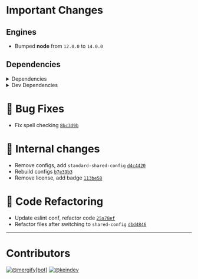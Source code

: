 # Important Changes

## Engines

- Bumped **node** from `12.0.0` to `14.0.0`

## Dependencies

<details>
<summary>Dependencies</summary>

- Bumped **[figures](https://www.npmjs.com/package/figures/v/3.2.0)** from `3.1.0` to `3.2.0`
- Bumped **[globby](https://www.npmjs.com/package/globby/v/11.0.3)** from `11.0.0` to `11.0.3`
- Bumped **[stdout-update](https://www.npmjs.com/package/stdout-update/v/1.6.5)** from `1.3.7` to `1.6.5`
- Bumped **[yargs](https://www.npmjs.com/package/yargs/v/16.2.0)** from `15.1.0` to `16.2.0`
- Removed **[@types/parse-github-url](https://www.npmjs.com/package/@types/parse-github-url/v/1.0.0)**, with `^1.0.0`
- Removed **[read-pkg](https://www.npmjs.com/package/read-pkg/v/5.2.0)**, with `^5.2.0`

</details>

<details>
<summary>Dev Dependencies</summary>

- Added **[@babel/plugin-transform-runtime](https://www.npmjs.com/package/@babel/plugin-transform-runtime/v/7.13.15)** with `^7.13.15`
- Added **[@babel/preset-env](https://www.npmjs.com/package/@babel/preset-env/v/7.14.0)** with `^7.14.0`
- Added **[@tagproject/ts-package-shared-config](https://www.npmjs.com/package/@tagproject/ts-package-shared-config/v/1.5.8)** with `^1.5.8`
- Added **[@types/parse-github-url](https://www.npmjs.com/package/@types/parse-github-url/v/1.0.0)** with `^1.0.0`
- Added **[babel-jest](https://www.npmjs.com/package/babel-jest/v/26.6.3)** with `^26.6.3`
- Added **[eslint-plugin-node](https://www.npmjs.com/package/eslint-plugin-node/v/11.1.0)** with `^11.1.0`
- Added **[eslint-plugin-optimize-regex](https://www.npmjs.com/package/eslint-plugin-optimize-regex/v/1.2.0)** with `^1.2.0`
- Added **[eslint-plugin-promise](https://www.npmjs.com/package/eslint-plugin-promise/v/5.1.0)** with `^5.1.0`
- Added **[rimraf](https://www.npmjs.com/package/rimraf/v/3.0.2)** with `^3.0.2`
- Added **[type-fest](https://www.npmjs.com/package/type-fest/v/1.0.2)** with `^1.0.2`
- Added **[typedoc](https://www.npmjs.com/package/typedoc/v/0.20.36)** with `^0.20.36`
- Added **[typedoc-plugin-markdown](https://www.npmjs.com/package/typedoc-plugin-markdown/v/3.7.2)** with `^3.7.2`
- Bumped **[@types/jest](https://www.npmjs.com/package/@types/jest/v/26.0.23)** from `24.9.1` to `26.0.23`
- Bumped **[@types/node](https://www.npmjs.com/package/@types/node/v/15.0.1)** from `13.5.0` to `15.0.1`
- Bumped **[@types/yargs](https://www.npmjs.com/package/@types/yargs/v/16.0.1)** from `15.0.1` to `16.0.1`
- Bumped **[@typescript-eslint/eslint-plugin](https://www.npmjs.com/package/@typescript-eslint/eslint-plugin/v/4.22.0)** from `2.17.0` to `4.22.0`
- Bumped **[@typescript-eslint/parser](https://www.npmjs.com/package/@typescript-eslint/parser/v/4.22.0)** from `2.17.0` to `4.22.0`
- Bumped **[changelog-guru](https://www.npmjs.com/package/changelog-guru/v/2.3.0)** from `1.0.0` to `2.3.0`
- Bumped **[cspell](https://www.npmjs.com/package/cspell/v/5.3.12)** from `4.0.46` to `5.3.12`
- Bumped **[eslint](https://www.npmjs.com/package/eslint/v/7.25.0)** from `6.8.0` to `7.25.0`
- Bumped **[eslint-config-prettier](https://www.npmjs.com/package/eslint-config-prettier/v/8.3.0)** from `6.9.0` to `8.3.0`
- Bumped **[eslint-plugin-import](https://www.npmjs.com/package/eslint-plugin-import/v/2.22.1)** from `2.20.0` to `2.22.1`
- Bumped **[eslint-plugin-jest](https://www.npmjs.com/package/eslint-plugin-jest/v/24.3.6)** from `23.6.0` to `24.3.6`
- Bumped **[husky](https://www.npmjs.com/package/husky/v/6.0.0)** from `4.2.1` to `6.0.0`
- Bumped **[jest](https://www.npmjs.com/package/jest/v/26.6.3)** from `25.1.0` to `26.6.3`
- Bumped **[prettier](https://www.npmjs.com/package/prettier/v/2.2.1)** from `1.19.1` to `2.2.1`
- Bumped **[ts-jest](https://www.npmjs.com/package/ts-jest/v/26.5.5)** from `25.0.0` to `26.5.5`
- Bumped **[typescript](https://www.npmjs.com/package/typescript/v/4.2.4)** from `3.7.5` to `4.2.4`
- Removed **[eslint-config-airbnb-base](https://www.npmjs.com/package/eslint-config-airbnb-base/v/14.0.0)**, with `^14.0.0`

</details>

# :bug: Bug Fixes

- Fix spell checking [`8bc3d9b`](https://github.com/keindev/ghinfo/commit/8bc3d9bc21235e02febf7baeb123f49f20d248d1)

# :memo: Internal changes

- Remove configs, add `standard-shared-config` [`d4c4420`](https://github.com/keindev/ghinfo/commit/d4c4420d803c83a2ffeee46ad25ecc13e7ee1403)
- Rebuild configs [`b7e39b3`](https://github.com/keindev/ghinfo/commit/b7e39b367a2b60a32c50797dd6d5155c591b6a15)
- Remove license, add badge [`113be58`](https://github.com/keindev/ghinfo/commit/113be5805b63192c99d14a203f452ab5e30a8102)

# :wrench: Code Refactoring

- Update eslint conf, refactor code [`25a78ef`](https://github.com/keindev/ghinfo/commit/25a78ef6887ba1da64e9c1dc5738b7573c842077)
- Refactor files after switching to `shared-config` [`d1d4846`](https://github.com/keindev/ghinfo/commit/d1d4846b0cce7585a817ba583e48a2fb12974fd3)

---

# Contributors

[![@mergify[bot]](https://avatars.githubusercontent.com/in/10562?v=4&s=40)](https://github.com/mergify%5Bbot%5D)
[![@keindev](https://avatars.githubusercontent.com/u/4527292?v=4&s=40)](https://github.com/keindev)
